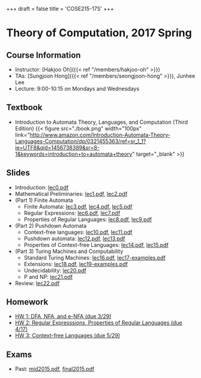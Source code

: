 +++
draft = false
title = 'COSE215-17S'
+++

# Theory of Computation, 2017 Spring

## Course Information

- Instructor: [Hakjoo Oh]({{< ref "/members/hakjoo-oh" >}})
- TAs: [Sungjoon Hong]({{< ref "/members/seongjoon-hong" >}}), Junhee Lee
- Lecture: 9:00-10:15 on Mondays and Wednesdays

## Textbook

- Introduction to Automata Theory, Languages, and Computation (Third Edition)
    {{< figure src="./book.png" width="100px" link="http://www.amazon.com/Introduction-Automata-Theory-Languages-Computation/dp/0321455363/ref=sr_1_1?ie=UTF8&qid=1456738389&sr=8-1&keywords=introduction+to+automata+theory" target="_blank" >}}

## Slides

- Introduction: [lec0.pdf](./slides/lec0.pdf)
- Mathematical Preliminaries: [lec1.pdf](./slides/lec1.pdf), [lec2.pdf](./slides/lec2.pdf)
- (Part 1) Finite Automata
    - Finite Automata: [lec3.pdf](./slides/lec3.pdf), [lec4.pdf](./slides/lec4.pdf), [lec5.pdf](./slides/lec5.pdf)
    - Regular Expressions: [lec6.pdf](./slides/lec6.pdf), [lec7.pdf](./slides/lec7.pdf)
    - Properties of Regular Languages: [lec8.pdf](./slides/lec8.pdf), [lec9.pdf](./slides/lec9.pdf)
- (Part 2) Pushdown Automata
    - Context-free languages: [lec10.pdf](./slides/lec10.pdf), [lec11.pdf](./slides/lec11.pdf)
    - Pushdown automata: [lec12.pdf](./slides/lec12.pdf), [lec13.pdf](./slides/lec13.pdf)
    - Properties of Context-free Languages: [lec14.pdf](./slides/lec14.pdf), [lec15.pdf](./slides/lec15.pdf)
- (Part 3) Turing Machines and Computability
    - Standard Turing Machines: [lec16.pdf](./slides/lec16.pdf), [lec17-examples.pdf](./slides/lec17-examples.pdf)
    - Extensions: [lec18.pdf](./slides/lec18.pdf), [lec19-examples.pdf](./slides/lec19-examples.pdf)
    - Undecidability: [lec20.pdf](./slides/lec20.pdf)
    - P and NP: [lec21.pdf](./slides/lec21.pdf)
- Review: [lec22.pdf](./slides/lec22.pdf)

## Homework

- [HW 1: DFA, NFA, and e-NFA (due 3/29)](./hw/hw1.pdf)
- [HW 2: Regular Expresssions, Properties of Regular Languages (due 4/17)](./hw/hw2.pdf)
- [HW 3: Context-free Languages (due 5/29)](./hw/hw3.pdf)

## Exams

- Past: [mid2015.pdf](./mid2015.pdf), [final2015.pdf](./final2015.pdf)